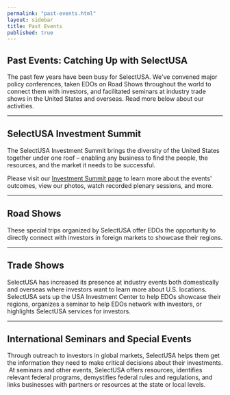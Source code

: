 ```yaml
---
permalink: "past-events.html"
layout: sidebar
title: Past Events
published: true
---
```


## Past Events: Catching Up with SelectUSA

The past few years have been busy for SelectUSA. We've convened major policy conferences, taken EDOs on Road Shows throughout the world to connect them with investors, and facilitated seminars at industry trade shows in the United States and overseas. Read more below about our activities.

* * *

## SelectUSA Investment Summit

The SelectUSA Investment Summit brings the diversity of the United States together under one roof – enabling any business to find the people, the resources, and the market it needs to be successful.

Please visit our <a href="https://www.selectusa.gov/selectusa-summit">Investment Summit page</a> to learn more about the events' outcomes, view our photos, watch recorded plenary sessions, and more.

* * *

## Road Shows

These special trips organized by SelectUSA offer EDOs the opportunity to directly connect with investors in foreign markets to showcase their regions.

* * *

## Trade Shows

SelectUSA has increased its presence at industry events both domestically and overseas where investors want to learn more about U.S. locations. SelectUSA sets up the USA Investment Center to help EDOs showcase their regions, organizes a seminar to help EDOs network with investors, or highlights SelectUSA services for investors.

* * *

## International Seminars and Special Events

Through outreach to investors in global markets, SelectUSA helps them get the information they need to make critical decisions about their investments. &nbsp;At seminars and other events, SelectUSA offers resources, identifies relevant federal programs, demystifies federal rules and regulations, and links businesses with partners or resources at the state or local levels.
